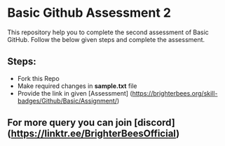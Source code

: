 # Basic Github Assessment 2
This repository help you to complete the second assessment of Basic GitHub. Follow the below given steps and complete the assessment.
## Steps:
* Fork this Repo 
* Make required changes in **sample.txt** file
* Provide the link in given [Assessment] (https://brighterbees.org/skill-badges/Github/Basic/Assignment/)

## For more query you can join [discord] (https://linktr.ee/BrighterBeesOfficial)
